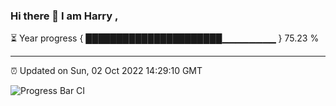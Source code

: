 ### Hi there 👋 I am Harry , 

⏳ Year progress { ██████████████████████▁▁▁▁▁▁▁▁ } 75.23 %

---

⏰ Updated on Sun, 02 Oct 2022 14:29:10 GMT

![Progress Bar CI](https://github.com/duykhang68/duykhang68/workflows/Progress%20Bar%20CI/badge.svg)

